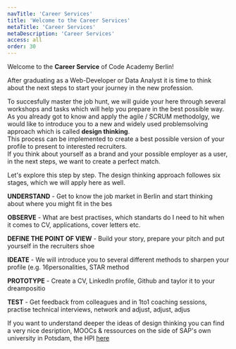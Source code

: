```yaml
---
navTitle: 'Career Services'
title: 'Welcome to the Career Services'
metaTitle: 'Career Services'
metaDescription: 'Career Services'
access: all
order: 30
---
```


Welcome to the **Career Service** of Code Academy Berlin!

After graduating as a Web-Developer or Data Analyst it is time to think about the next steps to start your journey in the new profession.

To succesfully master the job hunt, we will guide your here through several workshops and tasks which will help you prepare in the best possible way.  
As you already got to know and apply the agile / SCRUM methodolgy, we would like to introduce you to a new and widely used problemsolving approach which is called **design thinking**.  
This process can be implemented to create a best possible version of your profile to present to interested recruiters.  
If you think about yourself as a brand and your possible employer as a user, in the next steps, we want to create a perfect match.

Let's explore this step by step. The design thinking approach followes six stages, which we will apply here as well.

**UNDERSTAND** - Get to know the job market in Berlin and start thinking about where you might fit in the bes

**OBSERVE** - What are best practises, which standarts do I need to hit when it comes to CV, applications, cover letters etc.

**DEFINE THE POINT OF VIEW** - Build your story, prepare your pitch and put yourself in the recruiters shoe

**IDEATE** - We will introduce you to several different methods to sharpen your profile (e.g. 16personalities, STAR method

**PROTOTYPE** - Create a CV, LinkedIn profile, Github and taylor it to your dreampositio

**TEST** - Get feedback from colleagues and in 1to1 coaching sessions, practise technical interviews, network and adjust, adjust, adjus

If you want to understand deeper the ideas of design thinking you can find a very nice desription, MOOCs & ressources on the side of SAP's own university in Potsdam, the HPI [here](https://hpi.de/en/school-of-design-thinking/design-thinking/resources.html)
